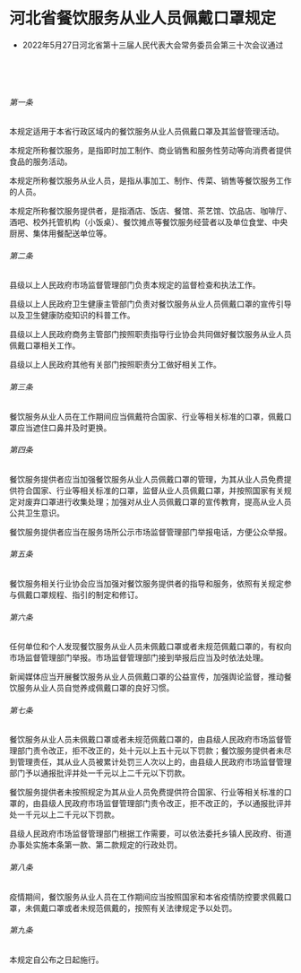 # 河北省餐饮服务从业人员佩戴口罩规定

- 2022年5月27日河北省第十三届人民代表大会常务委员会第三十次会议通过

<!-- INFO END -->

​

​

###### 第一条

本规定适用于本省行政区域内的餐饮服务从业人员佩戴口罩及其监督管理活动。

本规定所称餐饮服务，是指即时加工制作、商业销售和服务性劳动等向消费者提供食品的服务活动。

本规定所称餐饮服务从业人员，是指从事加工、制作、传菜、销售等餐饮服务工作的人员。

本规定所称餐饮服务提供者，是指酒店、饭店、餐馆、茶艺馆、饮品店、咖啡厅、酒吧、校外托管机构（小饭桌）、餐饮摊点等餐饮服务经营者以及单位食堂、中央厨房、集体用餐配送单位等。

###### 第二条

县级以上人民政府市场监督管理部门负责本规定的监督检查和执法工作。

县级以上人民政府卫生健康主管部门负责对餐饮服务从业人员佩戴口罩的宣传引导以及卫生健康防疫知识的科普工作。

县级以上人民政府商务主管部门按照职责指导行业协会共同做好餐饮服务从业人员佩戴口罩相关工作。

县级以上人民政府其他有关部门按照职责分工做好相关工作。

###### 第三条

餐饮服务从业人员在工作期间应当佩戴符合国家、行业等相关标准的口罩，佩戴口罩应当遮住口鼻并及时更换。

###### 第四条

餐饮服务提供者应当加强餐饮服务从业人员佩戴口罩的管理，为其从业人员免费提供符合国家、行业等相关标准的口罩，监督从业人员佩戴口罩，并按照国家有关规定对废弃口罩进行收集处理；加强对从业人员佩戴口罩的宣传教育，提高从业人员公共卫生意识。

餐饮服务提供者应当在服务场所公示市场监督管理部门举报电话，方便公众举报。

###### 第五条

餐饮服务相关行业协会应当加强对餐饮服务提供者的指导和服务，依照有关规定参与佩戴口罩规程、指引的制定和修订。

###### 第六条

任何单位和个人发现餐饮服务从业人员未佩戴口罩或者未规范佩戴口罩的，有权向市场监督管理部门举报。市场监督管理部门接到举报后应当及时依法处理。

新闻媒体应当开展餐饮服务从业人员佩戴口罩的公益宣传，加强舆论监督，推动餐饮服务从业人员自觉养成佩戴口罩的良好习惯。

###### 第七条

餐饮服务从业人员未佩戴口罩或者未规范佩戴口罩的，由县级人民政府市场监督管理部门责令改正，拒不改正的，处十元以上五十元以下罚款；餐饮服务提供者未尽到管理责任，其从业人员被累计处罚三人次以上的，由县级人民政府市场监督管理部门予以通报批评并处一千元以上二千元以下罚款。

餐饮服务提供者未按照规定为其从业人员免费提供符合国家、行业等相关标准的口罩的，由县级人民政府市场监督管理部门责令改正，拒不改正的，予以通报批评并处一千元以上二千元以下罚款。

县级人民政府市场监督管理部门根据工作需要，可以依法委托乡镇人民政府、街道办事处实施本条第一款、第二款规定的行政处罚。

###### 第八条

疫情期间，餐饮服务从业人员在工作期间应当按照国家和本省疫情防控要求佩戴口罩，未佩戴口罩或者未规范佩戴的，按照有关法律规定予以处罚。

###### 第九条

本规定自公布之日起施行。
